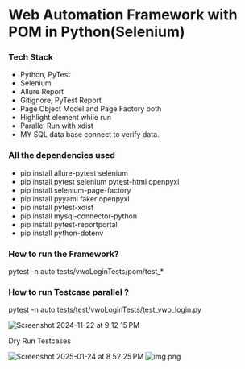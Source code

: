 
# Web Automation Framework with POM in Python(Selenium)

### Tech Stack
- Python, PyTest
- Selenium
- Allure Report
- Gitignore, PyTest Report
- Page Object Model and Page Factory both
- Highlight element while run
- Parallel Run with xdist
- MY SQL data base connect to verify data.

### All the dependencies used
- pip install allure-pytest selenium
- pip install pytest selenium pytest-html openpyxl 
- pip install selenium-page-factory 
- pip install pyyaml faker openpyxl
- pip install pytest-xdist 
- pip install mysql-connector-python
- pip install pytest-reportportal
- pip install python-dotenv

### How to run the Framework?
pytest -n auto tests/vwoLoginTests/pom/test_*

### How to run Testcase parallel ?
pytest -n auto tests/test/vwoLoginTests/test_vwo_login.py

![Screenshot 2024-11-22 at 9 12 15 PM](https://github.com/user-attachments/assets/1108a0d3-2f71-472a-8121-f4f3d62f1291)


Dry Run Testcases 

![Screenshot 2025-01-24 at 8 52 25 PM](https://github.com/user-attachments/assets/09bdd621-9e36-4787-846b-75a8332e0666)
![img.png](img.png)